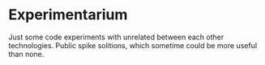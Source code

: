# Experimentarium

Just some code experiments with unrelated between each other technologies. Public spike solitions, which sometime could be more useful than none.
